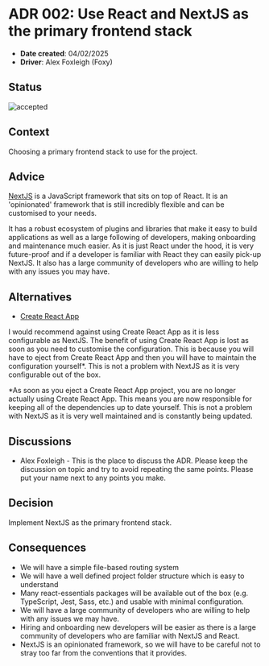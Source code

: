 # ADR 002: Use React and NextJS as the primary frontend stack

- **Date created**: 04/02/2025
- **Driver**: Alex Foxleigh (Foxy)

## Status

![accepted]

## Context

Choosing a primary frontend stack to use for the project.

## Advice

[NextJS](https://nextjs.org/) is a JavaScript framework that sits on top of
React. It is an 'opinionated' framework that is still incredibly flexible and can
be customised to your needs.

It has a robust ecosystem of plugins and libraries that make it easy to
build applications as well as a large following of developers, making
onboarding and maintenance much easier. As it is just React under the
hood, it is very future-proof and if a developer is familiar with React they can
easily pick-up NextJS. It also has a large community of developers who are willing
to help with any issues you may have.

## Alternatives

- [Create React App](https://create-react-app.dev/)

I would recommend against using Create React App as it is less configurable as NextJS.
The benefit of using Create React App is lost as soon as you need to customise the
configuration. This is because you will have to eject from Create React App and
then you will have to maintain the configuration yourself\*. This is not a problem
with NextJS as it is very configurable out of the box.

\*As soon as you eject a Create React App project, you are no longer actually using
Create React App. This means you are now responsible for keeping all of the
dependencies up to date yourself. This is not a problem with NextJS as it is very
well maintained and is constantly being updated.

## Discussions

- Alex Foxleigh - This is the place to discuss the ADR. Please keep the discussion
  on topic and try to avoid repeating the same points. Please put your name next to
  any points you make.

## Decision

Implement NextJS as the primary frontend stack.

## Consequences

- We will have a simple file-based routing system
- We will have a well defined project folder structure which is easy to
  understand
- Many react-essentials packages will be available out of the box (e.g.
  TypeScript, Jest, Sass, etc.) and usable with minimal configuration.
- We will have a large community of developers who are willing to help
  with any issues we may have.
- Hiring and onboarding new developers will be easier as there is a large
  community of developers who are familiar with NextJS and React.
- NextJS is an opinionated framework, so we will have to be careful not
  to stray too far from the conventions that it provides.

[proposed]: https://img.shields.io/badge/Proposed-yellow?style=for-the-badge
[accepted]: https://img.shields.io/badge/Accepted-green?style=for-the-badge
[superceded]: https://img.shields.io/badge/Superceded-orange?style=for-the-badge
[rejected]: https://img.shields.io/badge/Rejected-red?style=for-the-badge
[deprecated]: https://img.shields.io/badge/Deprecated-grey?style=for-the-badge

